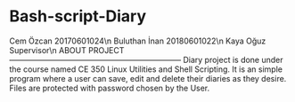 # Bash-script-Diary

Cem Özcan     20170601024\n
Buluthan İnan 20180601022\n
Kaya Oğuz     Supervisor\n
ABOUT PROJECT
——————————————————————
Diary project is done under the course named CE 350 Linux Utilities and Shell Scripting. It is an simple program where a user
can save, edit and delete their diaries as they desire. Files are protected with password chosen by the User.
